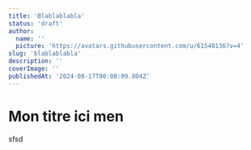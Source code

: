 ```yaml
---
title: 'Blablablabla'
status: 'draft'
author:
  name: ''
  picture: 'https://avatars.githubusercontent.com/u/61540136?v=4'
slug: 'blablablabla'
description: ''
coverImage: ''
publishedAt: '2024-08-17T00:08:09.804Z'
---
```


# Mon titre ici men

sfsd